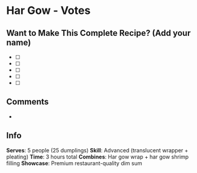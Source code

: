 # Har Gow - Votes

## Want to Make This Complete Recipe? (Add your name)
- [ ] 
- [ ] 
- [ ] 
- [ ] 
- [ ] 

## Comments
- 

## Info
**Serves**: 5 people (25 dumplings)
**Skill**: Advanced (translucent wrapper + pleating)
**Time**: 3 hours total
**Combines**: Har gow wrap + har gow shrimp filling
**Showcase**: Premium restaurant-quality dim sum
